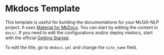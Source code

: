 # Mkdocs Template

This template is useful for building the documentations for your McGill-NLP project. It uses [Material for MkDocs](https://squidfunk.github.io/mkdocs-material/). You can start by editing the content in `docs/`. If you need to edit the configurations and/or deploy mkdocs, start with the official [Getting Started](https://squidfunk.github.io/mkdocs-material/getting-started/).

To edit the title, go to `mkdocs.yml` and change the `site_name` field.